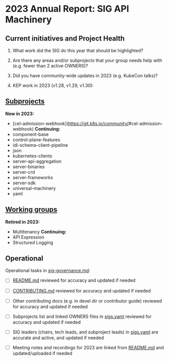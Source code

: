 # 2023 Annual Report: SIG API Machinery

## Current initiatives and Project Health

1. What work did the SIG do this year that should be highlighted?

<!--
   Some example items that might be worth highlighting:
   - Major KEP advancement
   - Important initiatives that aren't tracked via KEPs
   - Paying down significant tech debt
   - Governance and leadership changes
-->

2. Are there any areas and/or subprojects that your group needs help with (e.g. fewer than 2 active OWNERS)?


3. Did you have community-wide updates in 2023 (e.g. KubeCon talks)?

<!--
  Examples include links to email, slides, or recordings.
-->

4. KEP work in 2023 (v1.28, v1.29, v1.30):
<!--
   TODO: Uncomment the following auto-generated list of KEPs, once reviewed & updated for correction.

   Note: This list is generated from the KEP metadata in kubernetes/enhancements repository.
      If you find any discrepancy in the generated list here, please check the KEP metadata.
      Please raise an issue in kubernetes/community, if the KEP metadata is correct but the generated list is incorrect.
-->

<!-- 
  - Alpha
    - [2340 - Consistent Reads from Cache](https://github.com/kubernetes/enhancements/tree/master/keps/sig-api-machinery/2340-Consistent-reads-from-cache) - v1.28
    - [3962 - Mutating Admission Policies](https://github.com/kubernetes/enhancements/tree/master/keps/sig-api-machinery/3962-mutating-admission-policies) - v1.30
    - [4006 - Transition from SPDY to Websockets](https://github.com/kubernetes/enhancements/tree/master/keps/sig-api-machinery/4006-transition-spdy-to-websockets) - v1.29
    - [4153 - Declarative Validation](https://github.com/kubernetes/enhancements/tree/master/keps/sig-api-machinery/4153-declarative-validation) - v1.29
    - [4192 - Move Storage Version Migrator in-tree](https://github.com/kubernetes/enhancements/tree/master/keps/sig-api-machinery/4192-svm-in-tree) - v1.30
    - [4346 - Add Informer Metrics](https://github.com/kubernetes/enhancements/tree/master/keps/sig-api-machinery/4346-informer-metrics) - v1.30
    - [4358 - Custom Resource Field Selectors](https://github.com/kubernetes/enhancements/tree/master/keps/sig-api-machinery/4358-custom-resource-field-selectors) - v1.30
    - [4420 - Retry Generate Name](https://github.com/kubernetes/enhancements/tree/master/keps/sig-api-machinery/4420-retry-generate-name) - v1.30

  - Beta
    - [2339 - StorageVersion API for HA API servers](https://github.com/kubernetes/enhancements/tree/master/keps/sig-api-machinery/2339-storageversion-api-for-ha-api-servers) - v1.30
    - [4008 - CRD Validation Ratcheting](https://github.com/kubernetes/enhancements/tree/master/keps/sig-api-machinery/4008-crd-ratcheting) - v1.30

  - Stable
    - [1040 - Priority and Fairness for API Server Requests](https://github.com/kubernetes/enhancements/tree/master/keps/sig-api-machinery/1040-priority-and-fairness) - v1.29
    - [2876 - CRD Validation Expression Language](https://github.com/kubernetes/enhancements/tree/master/keps/sig-api-machinery/2876-crd-validation-expression-language) - v1.29
    - [3352 - Aggregated Discovery](https://github.com/kubernetes/enhancements/tree/master/keps/sig-api-machinery/3352-aggregated-discovery) - v1.30
    - [3488 - CEL for Admission Control](https://github.com/kubernetes/enhancements/tree/master/keps/sig-api-machinery/3488-cel-admission-control) - 1.30
    - [365 - Paginated API Lists](https://github.com/kubernetes/enhancements/tree/master/keps/sig-api-machinery/365-paginated-lists) - v1.29
    - [3716 - Admission Webhook Match Conditions](https://github.com/kubernetes/enhancements/tree/master/keps/sig-api-machinery/3716-admission-webhook-match-conditions) - v1.30
    - [4020 - Unknown Version Interoperability Proxy](https://github.com/kubernetes/enhancements/tree/master/keps/sig-api-machinery/4020-unknown-version-interoperability-proxy) - v1.30 -->

## [Subprojects](https://git.k8s.io/community/sig-api-machinery#subprojects)


**New in 2023:**
  - [cel-admission-webhook](https://git.k8s.io/community/<no value>#cel-admission-webhook)
**Continuing:**
  - component-base
  - control-plane-features
  - idl-schema-client-pipeline
  - json
  - kubernetes-clients
  - server-api-aggregation
  - server-binaries
  - server-crd
  - server-frameworks
  - server-sdk
  - universal-machinery
  - yaml

## [Working groups](https://git.k8s.io/community/sig-api-machinery#working-groups)

**Retired in 2023:**
 - Multitenancy
**Continuing:**
 - API Expression
 - Structured Logging

## Operational

Operational tasks in [sig-governance.md]:
- [ ] [README.md] reviewed for accuracy and updated if needed
- [ ] [CONTRIBUTING.md] reviewed for accuracy and updated if needed
- [ ] Other contributing docs (e.g. in devel dir or contributor guide) reviewed for accuracy and updated if needed
- [ ] Subprojects list and linked OWNERS files in [sigs.yaml] reviewed for accuracy and updated if needed
- [ ] SIG leaders (chairs, tech leads, and subproject leads) in [sigs.yaml] are accurate and active, and updated if needed
- [ ] Meeting notes and recordings for 2023 are linked from [README.md] and updated/uploaded if needed


[CONTRIBUTING.md]: https://git.k8s.io/community/sig-api-machinery/CONTRIBUTING.md
[sig-governance.md]: https://git.k8s.io/community/committee-steering/governance/sig-governance.md
[README.md]: https://git.k8s.io/community/sig-api-machinery/README.md
[sigs.yaml]: https://git.k8s.io/community/sigs.yaml
[devel]: https://git.k8s.io/community/contributors/devel/README.md
